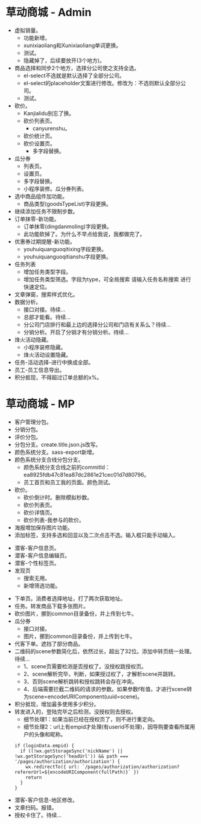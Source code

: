 # 草动商城 - Admin
* 虚拟销量。
  - 功能新增。
  - xunixiaoliang和Xunixiaoliang单词更换。
  - 测试。
  - 隐藏掉了，后续要放开(3个地方)。
* 商品选择和同步2个地方，选择分公司使之支持全选。
  - el-select不选就是默认选择了全部分公司。
  - el-select的placeholder文案进行修改。修改为：不选则默认全部分公司。
  - 测试。
* 砍价。
    - Kanjialidu别忘了换。
    - 砍价列表页。
        - canyurenshu。
    - 砍价统计页。
    - 砍价设置页。
        - 多字段替换。
* 瓜分券
    - 列表页。
    - 设置页。
    - 多字段替换。
    - 小程序装修。瓜分券列表。
* 选中商品组件加功能。
  - 商品类型(goodsTypeList)字段更换。
* 继续添加任务不限制步数。
* 订单抹零-新功能。
  - 订单抹零(dingdanmoling)字段更换。
  - 此功能砍掉了。为什么不早点给我说，我都做完了。
* 优惠券过期提醒-新功能。
  - youhuiquanguoqitixing字段更换。
  - youhuiquanguoqitianshu字段更换。
* 任务列表
    - 增加任务类型字段。
    - 增加任务类型筛选。字段为type，可全局搜索 请输入任务名称搜索 进行快速定位。
* 文章弹窗，搜索样式优化。
* 数据分析。
    - 接口对接。待续...
    - 总部才能看。待续...
    - 分公司门店排行和最上边的选择分公司和门店有关系么？待续...
    - 分销分析。开启了分销才有分销分析。待续...
* 烽火活动隐藏。
    - 小程序装修隐藏。
    - 烽火活动设置隐藏。
* 任务-活动选择-进行中换成全部。
* 员工-员工信息导出。
* 积分抵现，不得超过订单总额的x%。

# 草动商城 - MP
* 客户管理分包。
* 分销分包。
* 评价分包。
* 分包分支。create.title.json.js改写。
* 颜色系统分支。sass-export新增。
* 颜色系统分支合线分包分支。
  - 颜色系统分支合线之前的commitId：ea8925fdb47c81ea87dc2861e21cec01d7d80796。
  - 员工首页和员工我的页面。颜色测试。
* 砍价。
    - 砍价倒计时。删除模拟秒数。
    - 砍价列表页。
    - 砍价详情页。
    - 砍价列表-我参与的砍价。
* 海报增加保存图片功能。
* 添加标签，支持多选和回显以及二次点击不选。输入框只能手动输入。
- 潜客-客户信息页。
- 潜客-客户信息编辑页。
- 潜客-个性标签页。
- 发现页
    - 搜索无用。
    - 新增筛选功能。
* 下单页。消费者选择地址，打了两次获取地址。
* 任务。转发商品下载多张图片。
* 砍价图片，挪到common目录备份，并上传到七牛。
* 瓜分券
    - 接口对接。
    - 图片，挪到common目录备份，并上传到七牛。
* 代客下单。遮挡了部分商品。
* 二维码的scene参数简化后，依然过长，超出了32位。添加中转页统一处理。待续...
    - 1、scene页需要检测是否授权了。没授权跳授权页。
    - 2、scene解析完毕，判断，如果授过权了，才解析scene并跳转。
    - 3、否则scene解析跳转和授权跳转会存在冲突。
    - 4、后端需要拦截二维码的请求的参数。如果参数f有值，才进行scene转为scene=encodeURIComponent(uuid=scene)。
* 积分抵现，增加最多使用多少积分。
* 转发进入的，登陆完毕之后检测，没授权则去授权。
  - 细节处理1：如果当前已经在授权页了，则不进行重定向。
  - 细节处理2：url上有empid才处理(有userid不处理)，因导购要查看所属用户的头像和昵称。
  ```
  if (loginData.empid) {
    if ((!wx.getStorageSync('nickName') || !wx.getStorageSync('headUrl')) && path === '/pages/authorization/authorization') {
      wx.redirectTo({ url: `/pages/authorization/authorization?refererUrl=${encodeURIComponent(fullPath)}` })
      return
    }
  }
  ```
* 潜客-客户信息-地区修改。
* 文章扫码。报错。
* 授权卡住了。待续...
